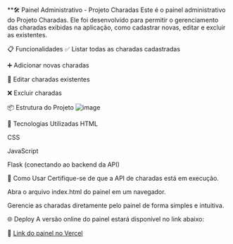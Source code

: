 **🛠️ Painel Administrativo - Projeto Charadas
Este é o painel administrativo do Projeto Charadas. Ele foi desenvolvido para permitir o gerenciamento das charadas exibidas na aplicação, como cadastrar novas, editar e excluir as existentes.

📋 Funcionalidades
✅ Listar todas as charadas cadastradas

➕ Adicionar novas charadas

📝 Editar charadas existentes

❌ Excluir charadas

📦 Estrutura do Projeto
![image](https://github.com/user-attachments/assets/59f87eea-6cc1-482f-8fae-5e8eeeef5904)

🧰 Tecnologias Utilizadas
HTML

CSS

JavaScript

Flask (conectando ao backend da API)

🚀 Como Usar
Certifique-se de que a API de charadas está em execução.

Abra o arquivo index.html do painel em um navegador.

Gerencie as charadas diretamente pelo painel de forma simples e intuitiva.

🌐 Deploy
A versão online do painel estará disponível no link abaixo:

🔗 [Link do painel no Vercel](https://frontend-charada-adm.vercel.app/)
